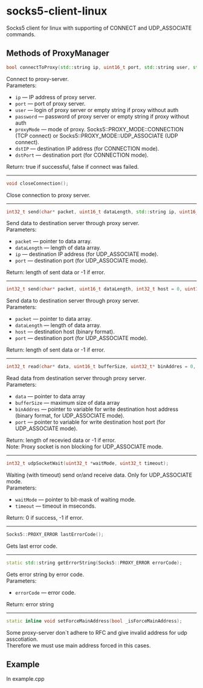# socks5-client-linux
Socks5 client for linux with supporting of CONNECT and UDP_ASSOCIATE commands.

## Methods of ProxyManager

```C++
bool connectToProxy(std::string ip, uint16_t port, std::string user, std::string password, Socks5::PROXY_MODE proxyMode, std::string dstIP = "", uint16_t dstPort = 0);
```
Connect to proxy-server.  
Parameters:
  * `ip` — IP address of proxy server.
  * `port` — port of proxy server.
  * `user` — login of proxy server or empty string if proxy without auth
  * `password` — password of proxy server or empty string if proxy without auth
  * `proxyMode` — mode of proxy. Socks5::PROXY_MODE::CONNECTION (TCP connect) or Socks5::PROXY_MODE::UDP_ASSOCIATE (UDP connect).
  * `dstIP` — destination IP address (for CONNECTION mode).
  * `dstPort` — destination port (for CONNECTION mode). 
  
Return: true if successful, false if connect was failed.
***
```C++
void closeConnection();
```
Close connection to proxy server.
***
```C++
int32_t send(char* packet, uint16_t dataLength, std::string ip, uint16_t port);
```
Send data to destination server through proxy server.  
Parameters:
   * `packet` — pointer to data array.
   * `dataLength` — length of data array.
   * `ip` — destination IP address (for UDP_ASSOCIATE mode).
   * `port` — destination port (for UDP_ASSOCIATE mode).
   
Return: length of sent data or -1 if error.
***
```C++
int32_t send(char* packet, uint16_t dataLength, int32_t host = 0, uint16_t port = 0);
```
Send data to destination server through proxy server.  
Parameters:
   * `packet` — pointer to data array.
   * `dataLength` — length of data array.
   * `host` — destination host (binary format).
   * `port` — destination port (for UDP_ASSOCIATE mode).
   
Return: length of sent data or -1 if error.
***
```C++
int32_t read(char* data, uint16_t bufferSize, uint32_t* binAddres = 0, uint16_t* port = 0);
```
Read data from destination server through proxy server.  
Parameters:
  * `data` — pointer to data array
  * `bufferSize` — maximum size of data array
  * `binAddres` — pointer to variable for write destination host address (binary format, for UDP_ASSOCIATE mode).
  * `port` — pointer to variable for write destination host port (for UDP_ASSOCIATE mode).

Return: length of recevied data or -1 if error.  
Note: Proxy socket is non blocking for UDP_ASSOCIATE mode.
***
```C++
int32_t udpSocketWait(uint32_t *waitMode, uint32_t timeout);
```
Waiting (with timeout) send or/and receive data. Only for UDP_ASSOCIATE mode.  
Parameters:
  * `waitMode` — pointer to bit-mask of waiting mode.
  * `timeout` — timeout in mseconds.
  
Return: 0 if success, -1 if error.
***
```C++
Socks5::PROXY_ERROR lastErrorCode();
```
Gets last error code.
***
```C++
static std::string getErrorString(Socks5::PROXY_ERROR errorCode);
```
Gets error string by error code.  
Parameters:
  * `errorCode` — error code.
  
Return: error string
***
```C++
static inline void setForceMainAddress(bool _isForceMainAddress);
```
Some proxy-server don`t adhere to RFC and give invalid address for udp asscotiation.  
Therefore we must use main address forced in this cases.

## Example
In example.cpp
